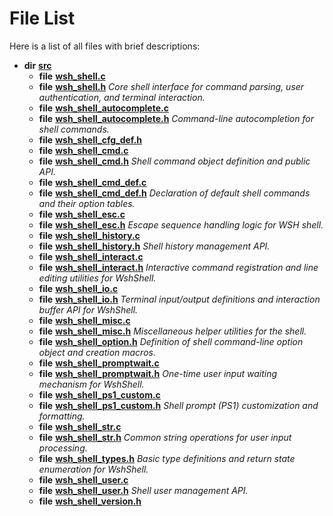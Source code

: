 
# File List

Here is a list of all files with brief descriptions:


* **dir** [**src**](dir_68267d1309a1af8e8297ef4c3efbcdba.md)     
    * **file** [**wsh\_shell.c**](wsh__shell_8c.md)     
    * **file** [**wsh\_shell.h**](wsh__shell_8h.md) _Core shell interface for command parsing, user authentication, and terminal interaction._     
    * **file** [**wsh\_shell\_autocomplete.c**](wsh__shell__autocomplete_8c.md)     
    * **file** [**wsh\_shell\_autocomplete.h**](wsh__shell__autocomplete_8h.md) _Command-line autocompletion for shell commands._     
    * **file** [**wsh\_shell\_cfg\_def.h**](wsh__shell__cfg__def_8h.md)     
    * **file** [**wsh\_shell\_cmd.c**](wsh__shell__cmd_8c.md)     
    * **file** [**wsh\_shell\_cmd.h**](wsh__shell__cmd_8h.md) _Shell command object definition and public API._     
    * **file** [**wsh\_shell\_cmd\_def.c**](wsh__shell__cmd__def_8c.md)     
    * **file** [**wsh\_shell\_cmd\_def.h**](wsh__shell__cmd__def_8h.md) _Declaration of default shell commands and their option tables._     
    * **file** [**wsh\_shell\_esc.c**](wsh__shell__esc_8c.md)     
    * **file** [**wsh\_shell\_esc.h**](wsh__shell__esc_8h.md) _Escape sequence handling logic for WSH shell._     
    * **file** [**wsh\_shell\_history.c**](wsh__shell__history_8c.md)     
    * **file** [**wsh\_shell\_history.h**](wsh__shell__history_8h.md) _Shell history management API._     
    * **file** [**wsh\_shell\_interact.c**](wsh__shell__interact_8c.md)     
    * **file** [**wsh\_shell\_interact.h**](wsh__shell__interact_8h.md) _Interactive command registration and line editing utilities for WshShell._     
    * **file** [**wsh\_shell\_io.c**](wsh__shell__io_8c.md)     
    * **file** [**wsh\_shell\_io.h**](wsh__shell__io_8h.md) _Terminal input/output definitions and interaction buffer API for WshShell._     
    * **file** [**wsh\_shell\_misc.c**](wsh__shell__misc_8c.md)     
    * **file** [**wsh\_shell\_misc.h**](wsh__shell__misc_8h.md) _Miscellaneous helper utilities for the shell._     
    * **file** [**wsh\_shell\_option.h**](wsh__shell__option_8h.md) _Definition of shell command-line option object and creation macros._     
    * **file** [**wsh\_shell\_promptwait.c**](wsh__shell__promptwait_8c.md)     
    * **file** [**wsh\_shell\_promptwait.h**](wsh__shell__promptwait_8h.md) _One-time user input waiting mechanism for WshShell._     
    * **file** [**wsh\_shell\_ps1\_custom.c**](wsh__shell__ps1__custom_8c.md)     
    * **file** [**wsh\_shell\_ps1\_custom.h**](wsh__shell__ps1__custom_8h.md) _Shell prompt (PS1) customization and formatting._     
    * **file** [**wsh\_shell\_str.c**](wsh__shell__str_8c.md)     
    * **file** [**wsh\_shell\_str.h**](wsh__shell__str_8h.md) _Common string operations for user input processing._     
    * **file** [**wsh\_shell\_types.h**](wsh__shell__types_8h.md) _Basic type definitions and return state enumeration for WshShell._     
    * **file** [**wsh\_shell\_user.c**](wsh__shell__user_8c.md)     
    * **file** [**wsh\_shell\_user.h**](wsh__shell__user_8h.md) _Shell user management API._     
    * **file** [**wsh\_shell\_version.h**](wsh__shell__version_8h.md)     

